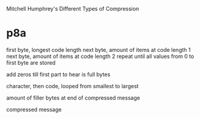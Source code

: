 Mitchell Humphrey's Different Types of Compression

# p8a

first byte, longest code length
next byte, amount of items at code length 1
next byte, amount of items at code length 2
repeat until all values from 0 to first byte are stored

add zeros till first part to hear is full bytes

character, then code, looped from smallest to largest

amount of filler bytes at end of compressed message

compressed message